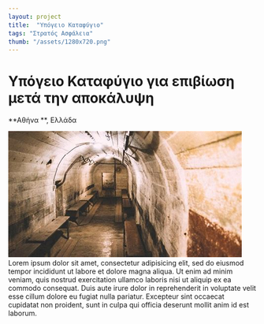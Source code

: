 ```yaml
---
layout: project
title:  "Υπόγειο Καταφύγιο"
tags: "Στρατός Ασφάλεια"
thumb: "/assets/1280x720.png"
---
```


# Υπόγειο Καταφύγιο για επιβίωση μετά την αποκάλυψη 

**Αθήνα **, Ελλάδα

![My helpful screenshot](/assets/underground-bunker.jpeg)
 Lorem ipsum dolor sit amet, consectetur adipisicing elit, sed do eiusmod tempor incididunt ut labore et dolore magna aliqua. Ut enim ad minim veniam, quis nostrud exercitation ullamco laboris nisi ut aliquip ex ea commodo consequat. Duis aute irure dolor in reprehenderit in voluptate velit esse cillum dolore eu fugiat nulla pariatur. Excepteur sint occaecat cupidatat non proident, sunt in culpa qui officia deserunt mollit anim id est laborum.
